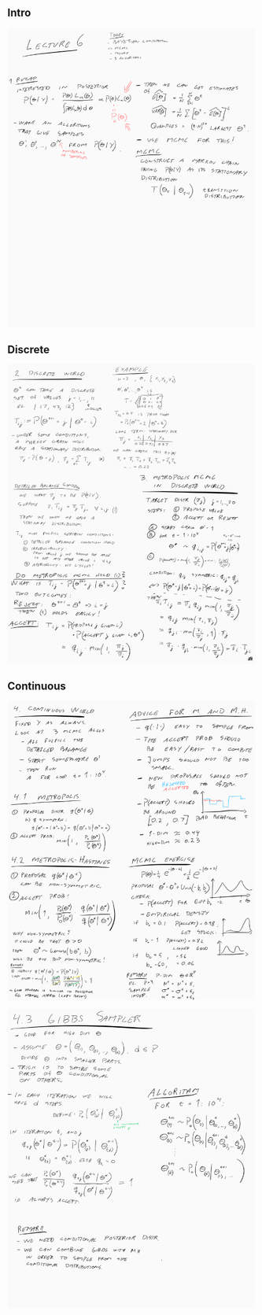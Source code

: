 
## Intro
![](lecture6.assets/lecture6-31906a76.png)

## Discrete
![](lecture6.assets/lecture6-e10d7b7e.png)


## Continuous
![](lecture6.assets/lecture6-4b00159c.png)

![](lecture6.assets/lecture6-9a72fa1e.png)
